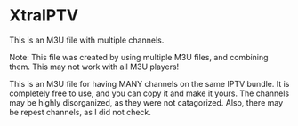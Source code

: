 # XtraIPTV
This is an M3U file with multiple channels.

Note: This file was created by using multiple M3U files, and combining them. This may not work with all M3U players!

This is an M3U file for having MANY channels on the same IPTV bundle. It is completely free to use, and you can copy it and make it yours. The channels may be highly disorganized, as they were not catagorized. Also, there may be repest channels, as I did not check.
